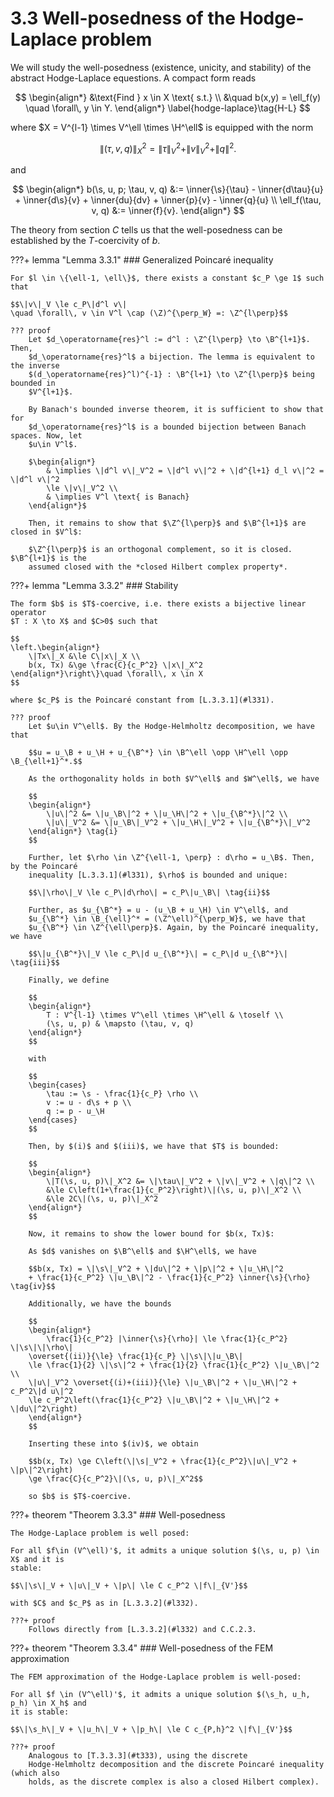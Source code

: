 # 3.3 Well-posedness of the Hodge-Laplace problem

<span style="display: none">
    $\newcommand{\B}{\mathfrak{B}}$
    $\newcommand{\H}{\mathfrak{H}}$
    $\newcommand{\Z}{\mathfrak{Z}}$
    $\newcommand{\L}{\mathcal{L}}$
</span>
We will study the well-posedness (existence, unicity, and stability) of the abstract
Hodge-Laplace equestions. A compact form reads

$$
\begin{align*}
    &\text{Find } x \in X \text{ s.t.} \\
    &\quad b(x,y) = \ell_f(y) \quad \forall\, y \in Y.
\end{align*} \label{hodge-laplace}\tag{H-L}
$$

where $X = V^{l-1} \times V^\ell \times \H^\ell$ is equipped with the norm

$$\|(\tau, v, q)\|_X^2 = \|\tau\|_V^2 + \|v\|_V^2 + \|q\|^2.$$

and

$$
\begin{align*}
    b(\s, u, p; \tau, v, q)
    &:= \inner{\s}{\tau} - \inner{d\tau}{u} + \inner{d\s}{v}
    + \inner{du}{dv} + \inner{p}{v} - \inner{q}{u} \\
    \ell_f(\tau, v, q) &:= \inner{f}{v}.
\end{align*}
$$

The theory from section $C$ tells us that the well-posedness can be established by the
$T$-coercivity of $b$.

???+ lemma "Lemma 3.3.1"
    ### Generalized Poincaré inequality <a id="l331"></a>

    For $l \in \{\ell-1, \ell\}$, there exists a constant $c_P \ge 1$ such that

    $$\|v\|_V \le c_P\|d^l v\|
    \quad \forall\, v \in V^l \cap (\Z)^{\perp_W} =: \Z^{l\perp}$$

    ??? proof
        Let $d_\operatorname{res}^l := d^l : \Z^{l\perp} \to \B^{l+1}$. Then,
        $d_\operatorname{res}^l$ a bijection. The lemma is equivalent to the inverse
        $(d_\operatorname{res}^l)^{-1} : \B^{l+1} \to \Z^{l\perp}$ being bounded in
        $V^{l+1}$.

        By Banach's bounded inverse theorem, it is sufficient to show that for
        $d_\operatorname{res}^l$ is a bounded bijection between Banach spaces. Now, let
        $u\in V^l$.

        $\begin{align*}
            & \implies \|d^l v\|_V^2 = \|d^l v\|^2 + \|d^{l+1} d_l v\|^2 = \|d^l v\|^2
            \le \|v\|_V^2 \\
            & \implies V^l \text{ is Banach}
        \end{align*}$

        Then, it remains to show that $\Z^{l\perp}$ and $\B^{l+1}$ are closed in $V^l$:

        $\Z^{l\perp}$ is an orthogonal complement, so it is closed. $\B^{l+1}$ is the
        assumed closed with the *closed Hilbert complex property*.


???+ lemma "Lemma 3.3.2"
    ### Stability

    The form $b$ is $T$-coercive, i.e. there exists a bijective linear operator
    $T : X \to X$ and $C>0$ such that

    $$
    \left.\begin{align*}
        \|Tx\|_X &\le C\|x\|_X \\
        b(x, Tx) &\ge \frac{C}{c_P^2} \|x\|_X^2
    \end{align*}\right\}\quad \forall\, x \in X
    $$

    where $c_P$ is the Poincaré constant from [L.3.3.1](#l331).

    ??? proof
        Let $u\in V^\ell$. By the Hodge-Helmholtz decomposition, we have that

        $$u = u_\B + u_\H + u_{\B^*} \in \B^\ell \opp \H^\ell \opp \B_{\ell+1}^*.$$

        As the orthogonality holds in both $V^\ell$ and $W^\ell$, we have

        $$
        \begin{align*}
            \|u\|^2 &= \|u_\B\|^2 + \|u_\H\|^2 + \|u_{\B^*}\|^2 \\
            \|u\|_V^2 &= \|u_\B\|_V^2 + \|u_\H\|_V^2 + \|u_{\B^*}\|_V^2
        \end{align*} \tag{i}
        $$

        Further, let $\rho \in \Z^{\ell-1, \perp} : d\rho = u_\B$. Then, by the Poincaré
        inequality [L.3.3.1](#l331), $\rho$ is bounded and unique:

        $$\|\rho\|_V \le c_P\|d\rho\| = c_P\|u_\B\| \tag{ii}$$

        Further, as $u_{\B^*} = u - (u_\B + u_\H) \in V^\ell$, and
        $u_{\B^*} \in \B_{\ell}^* = (\Z^\ell)^{\perp_W}$, we have that
        $u_{\B^*} \in \Z^{\ell\perp}$. Again, by the Poincaré inequality, we have

        $$\|u_{\B^*}\|_V \le c_P\|d u_{\B^*}\| = c_P\|d u_{\B^*}\| \tag{iii}$$

        Finally, we define

        $$
        \begin{align*}
            T : V^{l-1} \times V^\ell \times \H^\ell & \toself \\
            (\s, u, p) & \mapsto (\tau, v, q)
        \end{align*}
        $$

        with

        $$
        \begin{cases}
            \tau := \s - \frac{1}{c_P} \rho \\
            v := u - d\s + p \\
            q := p - u_\H
        \end{cases}
        $$

        Then, by $(i)$ and $(iii)$, we have that $T$ is bounded:

        $$
        \begin{align*}
            \|T(\s, u, p)\|_X^2 &= \|\tau\|_V^2 + \|v\|_V^2 + \|q\|^2 \\
            &\le C\left(1+\frac{1}{c_P^2}\right)\|(\s, u, p)\|_X^2 \\
            &\le 2C\|(\s, u, p)\|_X^2
        \end{align*}
        $$

        Now, it remains to show the lower bound for $b(x, Tx)$:

        As $d$ vanishes on $\B^\ell$ and $\H^\ell$, we have

        $$b(x, Tx) = \|\s\|_V^2 + \|du\|^2 + \|p\|^2 + \|u_\H\|^2
        + \frac{1}{c_P^2} \|u_\B\|^2 - \frac{1}{c_P^2} \inner{\s}{\rho} \tag{iv}$$

        Additionally, we have the bounds

        $$
        \begin{align*}
            \frac{1}{c_P^2} |\inner{\s}{\rho}| \le \frac{1}{c_P^2} \|\s\|\|\rho\|
        \overset{(ii)}{\le} \frac{1}{c_P} \|\s\|\|u_\B\|
        \le \frac{1}{2} \|\s\|^2 + \frac{1}{2} \frac{1}{c_P^2} \|u_\B\|^2 \\
        \|u\|_V^2 \overset{(i)+(iii)}{\le} \|u_\B\|^2 + \|u_\H\|^2 + c_P^2\|d u\|^2
        \le c_P^2\left(\frac{1}{c_P^2} \|u_\B\|^2 + \|u_\H\|^2 + \|du\|^2\right)
        \end{align*}
        $$

        Inserting these into $(iv)$, we obtain

        $$b(x, Tx) \ge C\left(\|\s|_V^2 + \frac{1}{c_P^2}\|u\|_V^2 + \|p\|^2\right)
        \ge \frac{C}{c_P^2}\|(\s, u, p)\|_X^2$$

        so $b$ is $T$-coercive.

???+ theorem "Theorem 3.3.3"
    ### Well-posedness

    The Hodge-Laplace problem is well posed:

    For all $f\in (V^\ell)'$, it admits a unique solution $(\s, u, p) \in X$ and it is
    stable:

    $$\|\s\|_V + \|u\|_V + \|p\| \le C c_P^2 \|f\|_{V'}$$

    with $C$ and $c_P$ as in [L.3.3.2](#l332).
    
    ???+ proof
        Follows directly from [L.3.3.2](#l332) and C.C.2.3.


???+ theorem "Theorem 3.3.4"
    ### Well-posedness of the FEM approximation

    The FEM approximation of the Hodge-Laplace problem is well-posed:

    For all $f \in (V^\ell)'$, it admits a unique solution $(\s_h, u_h, p_h) \in X_h$ and
    it is stable:

    $$\|\s_h\|_V + \|u_h\|_V + \|p_h\| \le C c_{P,h}^2 \|f\|_{V'}$$

    ???+ proof
        Analogous to [T.3.3.3](#t333), using the discrete
        Hodge-Helmholtz decomposition and the discrete Poincaré inequality (which also
        holds, as the discrete complex is also a closed Hilbert complex).

